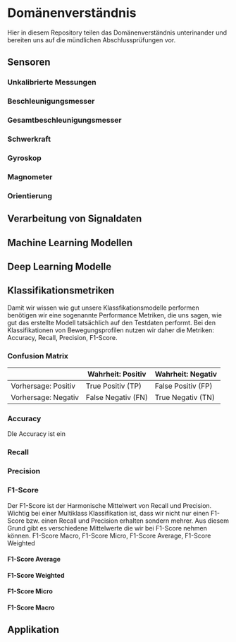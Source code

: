 # Domänenverständnis

Hier in diesem Repository teilen das Domänenverständnis unterinander und bereiten uns auf die mündlichen Abschlussprüfungen vor. 

## Sensoren

### Unkalibrierte Messungen


### Beschleunigungsmesser


### Gesamtbeschleunigungsmesser


### Schwerkraft


### Gyroskop


### Magnometer


### Orientierung

## Verarbeitung von Signaldaten


## Machine Learning Modellen


## Deep Learning Modelle


## Klassifikationsmetriken

Damit wir wissen wie gut unsere Klassfikationsmodelle performen benötigen wir eine sogenannte Performance Metriken, die uns sagen, wie gut das erstellte Modell tatsächlich auf den Testdaten performt.
Bei den Klassifikationen von Bewegungsprofilen nutzen wir daher die Metriken: Accuracy, Recall, Precision, F1-Score. 

### Confusion Matrix

|                     | Wahrheit: Positiv   | Wahrheit: Negativ   |
|---------------------|---------------------|---------------------|
| Vorhersage: Positiv | True Positiv (TP)   | False Positiv (FP)  |
| Vorhersage: Negativ | False Negativ (FN)  | True Negativ (TN)   |




### Accuracy

DIe Accuracy ist ein

### Recall


### Precision


### F1-Score

Der F1-Score ist der Harmonische Mittelwert von Recall und Precision.  
Wichtig bei einer Multiklass Klassifikation ist, dass wir nicht nur einen F1-Score bzw. einen Recall und Precision erhalten sondern mehrer. Aus diesem Grund gibt es verschiedene Mittelwerte die wir bei F1-Score nehmen können. F1-Score Macro, F1-Score Micro, F1-Score Average, F1-Score Weighted

#### F1-Score Average



#### F1-Score Weighted

#### F1-Score Micro

#### F1-Score Macro



### 


## Applikation


